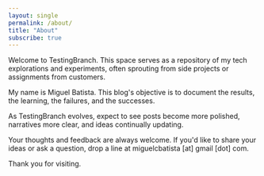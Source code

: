 ```yaml
---
layout: single
permalink: /about/
title: "About"
subscribe: true
--- 
```


Welcome to TestingBranch. This space serves as a repository of my tech explorations and experiments, often sprouting from side projects or assignments from customers.  

My name is Miguel Batista. This blog's objective is to document the results, the learning, the failures, and the successes.  

As TestingBranch evolves, expect to see posts become more polished, narratives more clear, and ideas continually updating.  

Your thoughts and feedback are always welcome. If you'd like to share your ideas or ask a question, drop a line at miguelcbatista [at] gmail [dot] com.  

Thank you for visiting.
